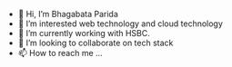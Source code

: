 - 👋 Hi, I’m Bhagabata Parida
- 👀 I’m interested web technology and cloud technology
- 🌱 I’m currently working with HSBC.
- 💞️ I’m looking to collaborate on tech stack
- 📫 How to reach me ...

<!---
learnwithbapun/learnwithbapun is a ✨ special ✨ repository because its `README.md` (this file) appears on your GitHub profile.
You can click the Preview link to take a look at your changes.

--->
